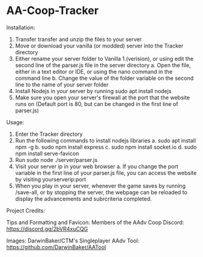 # AA-Coop-Tracker

Installation:

1. Transfer transfer and unzip the files to your server
2. Move or download your vanilla (or modded) server into the Tracker directory
3. Either rename your server folder to Vanilla 1.(verision), or using edit the second line of the parser.js file in the server directory
  a. Open the file, either in a text editor or IDE, or using the nano command in the command line
  b. Change the value of the folder variable on the second line to the name of your server folder
4. Install Nodejs in your server by running sudo apt install nodejs 
5. Make sure you open your server's firewall at the port that the website runs on (Default port is 80, but can be changed in the first line of parser.js)


Usage:

1. Enter the Tracker directory
2. Run the following commands to install nodejs libraries
  a. sudo apt install npm -g
  b. sudo npm install express
  c. sudo npm install socket.io
  d. sudo npm install serve-favicon
4. Run sudo node ./server/parser.js
5. Visit your server ip in your web browser
  a. If you change the port variable in the first line of your parser.js file, you can access the website by visiting yourserverip:port
4. When you play in your server, whenever the game saves by running /save-all, or by stopping the server, the webpage can be reloaded to display the advancements and subrcriteria completed.

Project Credits:

Tips and Formatting and Favicon: Members of the AAdv Coop Discord: https://discord.gg/2bVR4xuCQG

Images: DarwinBaker/CTM's Singleplayer AAdv Tool: https://github.com/DarwinBaker/AATool
